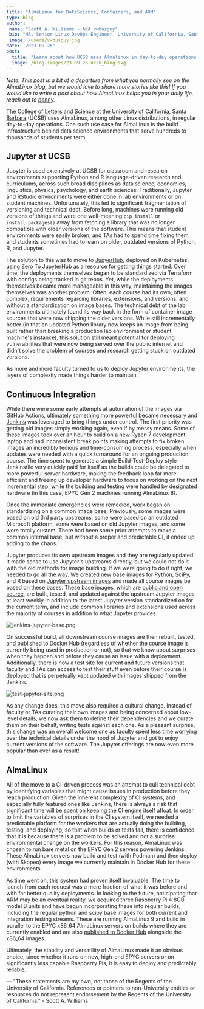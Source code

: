 ```yaml
---
title: "AlmaLinux for DataScience, Containers, and ARM"
type: blog
author: 
 name: "Scott A. Williams - AKA vwbusguy"
 bio: "MA, Senior Linux DevOps Engineer, University of California, Santa Barbara"
 image: /users/vwbusguy.jpg
date: '2023-09-26'
post:
  title: "Learn about how UCSB uses Almalinux in day-to-day operations."
  image: /blog-images/23.09.26.ucsb_blog.svg
---
```


*Note: This post is a bit of a departure from what you normally see on the AlmaLinux blog, but we would love to share more stories like this! If you would like to write a post about how AlmaLinux helps you in your daily life, reach out to <a href="mailto:benny@almalinux.org">benny</a>.*

The [College of Letters and Science at the University of California, Santa Barbara](https://lsit.ucsb.edu/) (UCSB) uses AlmaLinux, among other Linux distributions, in regular day-to-day operations. One such use case for AlmaLinux is the build infrastructure behind data science environments that serve hundreds to thousands of students per term.

## Jupyter at UCSB

Jupyter is used extensively at UCSB for classroom and research environments supporting Python and R language-driven research and curriculums, across such broad disciplines as data science, economics, linguistics, physics, psychology, and earth sciences. Traditionally, Jupyter and RStudio environments were either done in lab environments or on student machines. Unfortunately, this led to significant fragmentation of versioning and technical debt. Before long, machines were running old versions of things and were one well-meaning `pip install` or `install.packages()` away from fetching a library that was no longer compatible with older versions of the software. This means that student environments were easily broken, and TAs had to spend time fixing them and students sometimes had to learn on older, outdated versions of Python, R, and Jupyter.

The solution to this was to move to [JupyerHub](https://jupyter.org/hub), deployed on Kubernetes, using [Zero To JupyterHub](https://zero-to-jupyterhub.readthedocs.io) as a resource for getting things started. Over time, the deployments themselves began to be standardized via Terraform with configs being tracked in git repos. Yet, while the deployments themselves became more manageable in this way, maintaining the images themselves was another problem. Often, each course had its own, often complex, requirements regarding libraries, extensions, and versions, and without a standardization on image bases. The technical debt of the lab environments ultimately found its way back in the form of container image sources that were now shipping the older versions. While still incrementally better (in that an updated Python library now keeps an image from being built rather than breaking a production lab environment or student machine's instance), this solution still meant potential for deploying vulnerabilities that were now being served over the public internet and didn't solve the problem of courses and research getting stuck on outdated versions.

As more and more faculty turned to us to deploy Jupyter environments, the layers of complexity made things harder to maintain.

## Continuous Integration

While there were some early attempts at automation of the images via GitHub Actions, ultimately something more powerful became necessary and [Jenkins](https://jenkins.io) was leveraged to bring things under control. The first priority was getting old images simply working again, even if by messy means. Some of these images took over an hour to build on a new Ryzen 7 development laptop and had inconsistent break points making attempts to fix broken images an incredibly tedious and time-consuming process, especially when updates were needed with a quick turnaround for an ongoing production course. The time spent to generate a simple Build-Test-Deploy style Jenkinsfile very quickly paid for itself as the builds could be delegated to more powerful server hardware, making the feedback loop far more efficient and freeing up developer hardware to focus on working on the next incremental step, while the building and testing were handled by designated hardware (in this case, EPYC Gen 2 machines running AlmaLinux 8). 

Once the immediate emergencies were remedied, work began on standardizing on a common image base. Previously, some images were based on old 3rd party upstreams, some were based on an outdated Microsoft platform, some were based on old Jupyter images, and some were totally custom. There had been some prior attempts to make a common internal base, but without a proper and predictable CI, it ended up adding to the chaos. 

Jupyter produces its own upstream images and they are regularly updated. It made sense to use Jupyter's upstreams directly, but we could not do it with the old methods for image building. If we were going to do it right, we needed to go all the way. We created new base images for Python, SciPy, and R based on [Jupyter upstream images](https://github.com/jupyter/docker-stacks) and made all course images be based on these bases. These base images, which are [public and open source](https://github.com/UCSB-PSTAT/jupyter-base), are built, tested, and updated against the upstream Jupyter images at least weekly in addition to the latest Jupyter version standardized on for the current term, and include common libraries and extensions used across the majority of courses in addition to what Jupyter provides.

![jenkins-jupyter-base.png](/blog-images/jenkins-jupyter-base.png)

On successful build, all downstream course images are then rebuilt, tested, and published to Docker Hub (regardless of whether the course image is currently being used in production or not), so that we know about surprises when they happen and before they cause an issue with a deployment. Additionally, there is now a test site for current and future versions that faculty and TAs can access to test their stuff even before their course is deployed that is perpetually kept updated with images shipped from the Jenkins.

![test-jupyter-site.png](/blog-images/test-jupyter-site.png)

As any change does, this move also required a cultural change. Instead of faculty or TAs curating their own images and being concerned about low-level details, we now ask them to define their dependencies and we curate them on their behalf, writing tests against each one. As a pleasant surprise, this change was an overall welcome one as faculty spent less time worrying over the technical details under the hood of Jupyter and got to enjoy current versions of the software. The Jupyter offerings are now even more popular than ever as a result!

## AlmaLinux

All of the move to a CI-driven process was an attempt to cull technical debt by identifying variables that might cause issues in production before they reach production. Given the inherent complexity of CI systems, and especially fully featured ones like Jenkins, there is always a risk that significant time will be spent on keeping the CI engine itself afloat. In order to limit the variables of surprises in the CI system itself, we needed a predictable platform for the workers that are actually doing the building, testing, and deploying, so that when builds or tests fail, there is confidence that it is because there is a problem to be solved and not a surprise environmental change on the workers. For this reason, AlmaLinux was chosen to run bare metal on the EPYC Gen 2 servers powering Jenkins. These AlmaLinux servers now build and test (with Podman) and then deploy (with Skopeo) every image we currently maintain in Docker Hub for these environments.

As time went on, this system had proven itself invaluable. The time to launch from each request was a mere fraction of what it was before and with far better quality deployments. In looking to the future, anticipating that ARM may be an eventual reality, we acquired three Raspberry Pi 4 8GB model B units and have begun incorporating these into regular builds, including the regular python and scipy base images for both current and integration testing streams. These are running AlmaLinux 9 and build in parallel to the EPYC x86_64 AlmaLinux servers on builds where they are currently enabled and are also [published to Docker Hub](https://hub.docker.com/r/ucsb/jupyter-base/tags) alongside the x86_64 images.

Ultimately, the stability and versatility of AlmaLinux made it an obvious choice, since whether it runs on new, high-end EPYC servers or on significantly less capable Raspberry Pis, it is easy to deploy and predictably reliable.


—
"These statements are my own, not those of the Regents of the University of California. References or pointers to non-University entities or resources do not represent endorsement by the Regents of the University of California." - Scott A. Williams